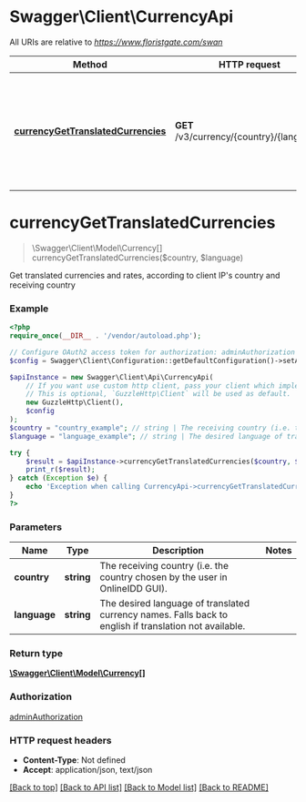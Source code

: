 # Swagger\Client\CurrencyApi

All URIs are relative to *https://www.floristgate.com/swan*

Method | HTTP request | Description
------------- | ------------- | -------------
[**currencyGetTranslatedCurrencies**](CurrencyApi.md#currencyGetTranslatedCurrencies) | **GET** /v3/currency/{country}/{language} | Get translated currencies and rates, according to client IP&#39;s country and receiving country


# **currencyGetTranslatedCurrencies**
> \Swagger\Client\Model\Currency[] currencyGetTranslatedCurrencies($country, $language)

Get translated currencies and rates, according to client IP's country and receiving country

### Example
```php
<?php
require_once(__DIR__ . '/vendor/autoload.php');

// Configure OAuth2 access token for authorization: adminAuthorization
$config = Swagger\Client\Configuration::getDefaultConfiguration()->setAccessToken('YOUR_ACCESS_TOKEN');

$apiInstance = new Swagger\Client\Api\CurrencyApi(
    // If you want use custom http client, pass your client which implements `GuzzleHttp\ClientInterface`.
    // This is optional, `GuzzleHttp\Client` will be used as default.
    new GuzzleHttp\Client(),
    $config
);
$country = "country_example"; // string | The receiving country (i.e. the country chosen by the user in OnlineIDD GUI).
$language = "language_example"; // string | The desired language of translated currency names. Falls back to english if translation not available.

try {
    $result = $apiInstance->currencyGetTranslatedCurrencies($country, $language);
    print_r($result);
} catch (Exception $e) {
    echo 'Exception when calling CurrencyApi->currencyGetTranslatedCurrencies: ', $e->getMessage(), PHP_EOL;
}
?>
```

### Parameters

Name | Type | Description  | Notes
------------- | ------------- | ------------- | -------------
 **country** | **string**| The receiving country (i.e. the country chosen by the user in OnlineIDD GUI). |
 **language** | **string**| The desired language of translated currency names. Falls back to english if translation not available. |

### Return type

[**\Swagger\Client\Model\Currency[]**](../Model/Currency.md)

### Authorization

[adminAuthorization](../../README.md#adminAuthorization)

### HTTP request headers

 - **Content-Type**: Not defined
 - **Accept**: application/json, text/json

[[Back to top]](#) [[Back to API list]](../../README.md#documentation-for-api-endpoints) [[Back to Model list]](../../README.md#documentation-for-models) [[Back to README]](../../README.md)

